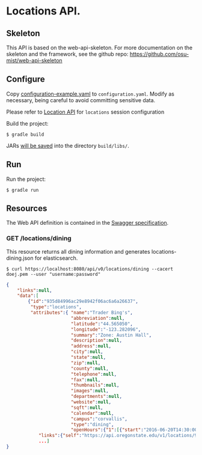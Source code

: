 # Locations API.

## Skeleton

This API is based on the web-api-skeleton. For more documentation on the skeleton and the framework, see the github repo: https://github.com/osu-mist/web-api-skeleton

## Configure

Copy [configuration-example.yaml](configuration-example.yaml) to `configuration.yaml`. Modify as necessary, being careful to avoid committing sensitive data.

Please refer to [Location API](https://wiki.library.oregonstate.edu/confluence/display/CO/Location+API) for `locations` session configuration

Build the project:

    $ gradle build

JARs [will be saved](https://github.com/johnrengelman/shadow#using-the-default-plugin-task) into the directory `build/libs/`.

## Run

Run the project:

    $ gradle run

## Resources

The Web API definition is contained in the [Swagger specification](swagger.yaml).

### GET /locations/dining

This resource returns all dining information and generates locations-dining.json for elasticsearch.

    $ curl https://localhost:8080/api/v0/locations/dining --cacert doej.pem --user "username:password"

```json
{
    "links":null,
    "data":[
        {"id":"935d84996ac29e8942f06ac6a6a26637",
         "type":"locations",
         "attributes":{ "name":"Trader Bing's",
                        "abbreviation":null,
                        "latitude":"44.565050",
                        "longitude":"-123.282096",
                        "summary":"Zone: Austin Hall",
                        "description":null,
                        "address":null,
                        "city":null,
                        "state":null,
                        "zip":null,
                        "county":null,
                        "telephone":null,
                        "fax":null,
                        "thumbnails":null,
                        "images":null,
                        "departments":null,
                        "website":null,
                        "sqft":null,
                        "calendar":null,
                        "campus":"corvallis",
                        "type":"dining",
                        "openHours":{"1":[{"start":"2016-06-20T14:30:00Z","end":"2016-06-20T22:30:00Z"}],"2":[{"start":"2016-06-20T14:30:00Z","end":"2016-06-20T22:30:00Z"}],"3":[{"start":"2016-06-20T14:30:00Z","end":"2016-06-20T22:30:00Z"}],"4":[{"start":"2016-06-20T14:30:00Z","end":"2016-06-20T22:30:00Z"}],"5":[],"6":[],"7":[]}},
            "links":{"self":"https://api.oregonstate.edu/v1/locations/935d84996ac29e8942f06ac6a6a26637"}},
            ...]
}
```
